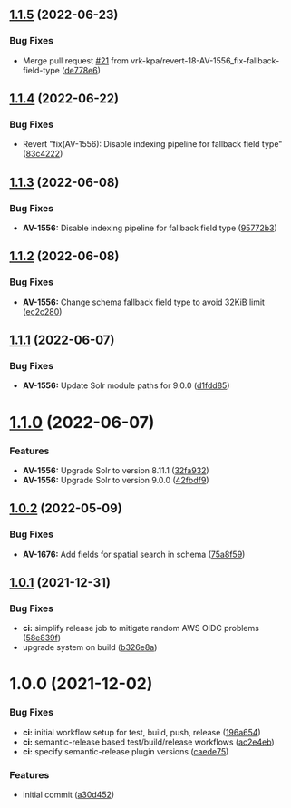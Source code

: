 ## [1.1.5](https://github.com/vrk-kpa/opendata-solr/compare/v1.1.4...v1.1.5) (2022-06-23)


### Bug Fixes

* Merge pull request [#21](https://github.com/vrk-kpa/opendata-solr/issues/21) from vrk-kpa/revert-18-AV-1556_fix-fallback-field-type ([de778e6](https://github.com/vrk-kpa/opendata-solr/commit/de778e6a8756d55d0326a074a06d32d32bfe0155))

## [1.1.4](https://github.com/vrk-kpa/opendata-solr/compare/v1.1.3...v1.1.4) (2022-06-22)


### Bug Fixes

* Revert "fix(AV-1556): Disable indexing pipeline for fallback field type" ([83c4222](https://github.com/vrk-kpa/opendata-solr/commit/83c4222c93d15030924091c2da62ba3ef860f14b))

## [1.1.3](https://github.com/vrk-kpa/opendata-solr/compare/v1.1.2...v1.1.3) (2022-06-08)


### Bug Fixes

* **AV-1556:** Disable indexing pipeline for fallback field type ([95772b3](https://github.com/vrk-kpa/opendata-solr/commit/95772b3b5f4c28ff4c9dbeabd8fef3616870fe1c))

## [1.1.2](https://github.com/vrk-kpa/opendata-solr/compare/v1.1.1...v1.1.2) (2022-06-08)


### Bug Fixes

* **AV-1556:** Change schema fallback field type to avoid 32KiB limit ([ec2c280](https://github.com/vrk-kpa/opendata-solr/commit/ec2c2809f4b2750de3f4a6633619ab2857176f0d))

## [1.1.1](https://github.com/vrk-kpa/opendata-solr/compare/v1.1.0...v1.1.1) (2022-06-07)


### Bug Fixes

* **AV-1556:** Update Solr module paths for 9.0.0 ([d1fdd85](https://github.com/vrk-kpa/opendata-solr/commit/d1fdd858e1793282210c375ae6aad48d5f95e1cb))

# [1.1.0](https://github.com/vrk-kpa/opendata-solr/compare/v1.0.2...v1.1.0) (2022-06-07)


### Features

* **AV-1556:** Upgrade Solr to version 8.11.1 ([32fa932](https://github.com/vrk-kpa/opendata-solr/commit/32fa9328a14307739a0da66f37735afbf01512bc))
* **AV-1556:** Upgrade Solr to version 9.0.0 ([42fbdf9](https://github.com/vrk-kpa/opendata-solr/commit/42fbdf99bde2b65da58703bc3ed8183d1df83006))

## [1.0.2](https://github.com/vrk-kpa/opendata-solr/compare/v1.0.1...v1.0.2) (2022-05-09)


### Bug Fixes

* **AV-1676:** Add fields for spatial search in schema ([75a8f59](https://github.com/vrk-kpa/opendata-solr/commit/75a8f59aebccedd3d1b49497727fc909ad0dbec1))

## [1.0.1](https://github.com/vrk-kpa/opendata-solr/compare/v1.0.0...v1.0.1) (2021-12-31)


### Bug Fixes

* **ci:** simplify release job to mitigate random AWS OIDC problems ([58e839f](https://github.com/vrk-kpa/opendata-solr/commit/58e839fdcf8a9bc61a3738948615bad2d5123468))
* upgrade system on build ([b326e8a](https://github.com/vrk-kpa/opendata-solr/commit/b326e8ae063a4a72d6813d726a7e204cdbc162b2))

# 1.0.0 (2021-12-02)


### Bug Fixes

* **ci:** initial workflow setup for test, build, push, release ([196a654](https://github.com/vrk-kpa/opendata-solr/commit/196a654c0d25f2d9c2e297449101de3f7081cb69))
* **ci:** semantic-release based test/build/release workflows ([ac2e4eb](https://github.com/vrk-kpa/opendata-solr/commit/ac2e4eb000d14ed39936e249f094dd1c7270f327))
* **ci:** specify semantic-release plugin versions ([caede75](https://github.com/vrk-kpa/opendata-solr/commit/caede756f68203397d53edd3b87dab884b6426a4))


### Features

* initial commit ([a30d452](https://github.com/vrk-kpa/opendata-solr/commit/a30d4523c939fc36a8afd79a810a160705f72f86))
